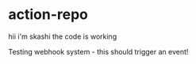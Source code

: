 # action-repo

hii i'm skashi
the code is working

Testing webhook system - this should trigger an event!
